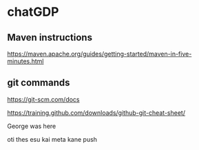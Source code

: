 # chatGDP

## Maven instructions

https://maven.apache.org/guides/getting-started/maven-in-five-minutes.html


## git commands
https://git-scm.com/docs

https://training.github.com/downloads/github-git-cheat-sheet/

George was here

oti thes esu kai meta kane push